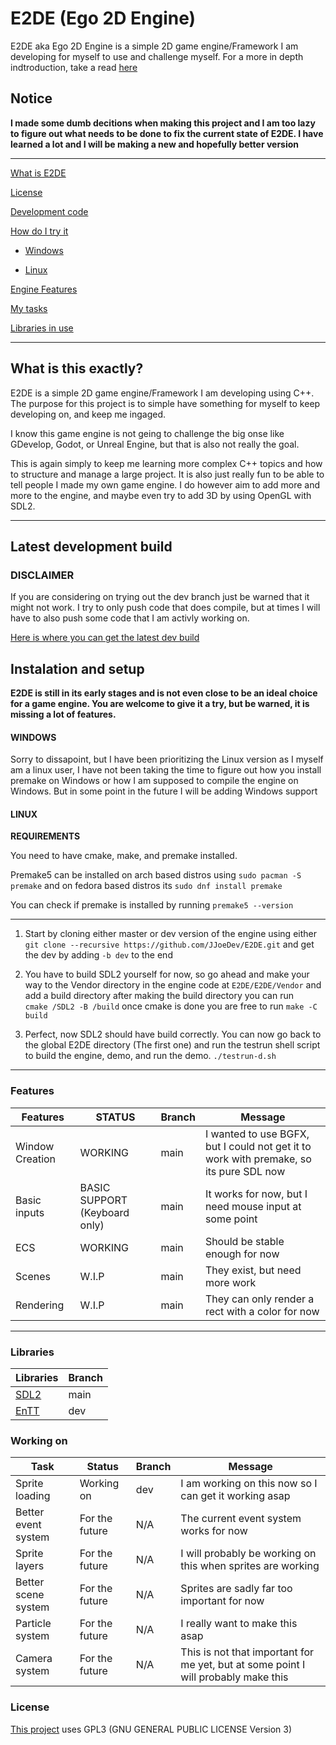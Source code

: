 # E2DE (Ego 2D Engine)

E2DE aka Ego 2D Engine is a simple 2D game engine/Framework I am developing for myself to use and challenge myself. For a more in depth indtroduction, take a read [here](#what-is-this-exactly)


## Notice

**I made some dumb decitions when making this project and I am too lazy to figure out what needs to be done to fix the current state of E2DE. I have learned a lot and I will be making a new and hopefully better version**

---

[What is E2DE](#what-is-this-exactly)

[License](#license)

[Development code](#latest-development-build)

[How do I try it](#instalation-and-setup)

- [Windows](#windows)

- [Linux](#linux)

[Engine Features](#features)

[My tasks](#working-on)

[Libraries in use](#libraries)

---

## What is this exactly?

E2DE is a simple 2D game engine/Framework I am developing using C++. The purpose for this project is to simple have something for myself to keep developing on, and keep me ingaged.

I know this game engine is not geing to challenge the big onse like GDevelop, Godot, or Unreal Engine, but that is also not really the goal.

This is again simply to keep me learning more complex C++ topics and how to structure and manage a large project. It is also just really fun to be able to tell people I made my own game engine. I do however aim to add more and more to the engine, and maybe even try to add 3D by using OpenGL with SDL2.

---

## Latest development build

### DISCLAIMER

If you are considering on trying out the dev branch just be warned that it might not work. I try to only push code that does compile, but at times I will have to also push some code that I am activly working on. 

[Here is where you can get the latest dev build](https://github.com/jJoeDev/e2de/tree/dev)

## Instalation and setup

**E2DE is still in its early stages and is not even close to be an ideal choice for a game engine. You are welcome to give it a try, but be warned, it is missing a lot of features.**

#### WINDOWS

Sorry to dissapoint, but I have been prioritizing the Linux version as I myself am a linux user, I have not been taking the time to figure out how you install premake on Windows or how I am supposed to compile the engine on Windows. But in some point in the future I will be adding Windows support

#### LINUX

**REQUIREMENTS**

You need to have cmake, make, and premake installed.

Premake5 can be installed on arch based distros using ``sudo pacman -S premake`` and on fedora based distros its ``sudo dnf install premake``

You can check if premake is installed by running ``premake5 --version``

---

1. Start by cloning either master or dev version of the engine using either<br> ``git clone --recursive https://github.com/JJoeDev/E2DE.git`` and get the dev by adding ``-b dev`` to the end

2. You have to build SDL2 yourself for now, so go ahead and make your way to the Vendor directory in the engine code at ``E2DE/E2DE/Vendor`` and add a build directory
after making the build directory you can run<br> ``cmake /SDL2 -B /build`` once cmake is done you are free to run ``make -C build``

3. Perfect, now SDL2 should have build correctly. You can now go back to the global E2DE directory (The first one) and run the testrun shell script to build the engine, demo, and run the demo. 
``./testrun-d.sh``

---

### Features
| Features | STATUS | Branch | Message |
| - | - | - | - |
| Window Creation | WORKING | main | I wanted to use BGFX, but I could not get it to work with premake, so its pure SDL now |
| Basic inputs | BASIC SUPPORT (Keyboard only) | main | It works for now, but I need mouse input at some point |
| ECS | WORKING | main | Should be stable enough for now |
| Scenes | W.I.P | main | They exist, but need more work |
| Rendering | W.I.P | main | They can only render a rect with a color for now |

---

### Libraries
| Libraries | Branch |
| - | - |
| [SDL2](https://www.libsdl.org/) | main |
| [EnTT](https://github.com/skypjack/entt) | dev |


### Working on
| Task | Status | Branch | Message |
| - | - | - | - |
| Sprite loading | Working on | dev | I am working on this now so I can get it working asap |
| Better event system | For the future | N/A | The current event system works for now |
| Sprite layers | For the future | N/A | I will probably be working on this when sprites are working |
| Better scene system | For the future | N/A | Sprites are sadly far too important for now |
| Particle system | For the future | N/A | I really want to make this asap |
| Camera system | For the future | N/A | This is not that important for me yet, but at some point I will probably make this |

### License

[This project](LICENSE) uses GPL3 (GNU GENERAL PUBLIC LICENSE Version 3) 
